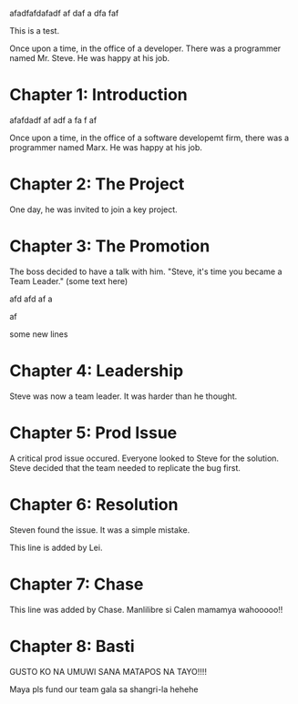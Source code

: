 afadfafdafadf
af
daf
a
dfa
faf

This is a test.

Once upon a time, in the office of a developer.
There was a programmer named Mr. Steve.
He was happy at his job.

# Chapter 1: Introduction

afafdadf
af
adf
a
fa
f
af

Once upon a time, in the office of a software developemt firm, there was a programmer named Marx. He was happy at his job.

# Chapter 2: The Project
One day, he was invited to join a key project.

# Chapter 3: The Promotion
The boss decided to have a talk with him. "Steve, it's time you became a Team Leader."
(some text here)

afd
afd
af
a

af


some new lines

# Chapter 4: Leadership

Steve was now a team leader. It was harder than he thought.

# Chapter 5: Prod Issue

A critical prod issue occured. Everyone looked to Steve for the solution. Steve decided that the team needed to replicate the bug first.

# Chapter 6: Resolution

Steven found the issue. It was a simple mistake.

This line is added by Lei.

# Chapter 7: Chase 
This line was added by Chase.
Manlilibre si Calen mamamya wahooooo!!


# Chapter 8: Basti
GUSTO KO NA UMUWI SANA MATAPOS NA TAYO!!!!

Maya pls fund our team gala sa shangri-la hehehe